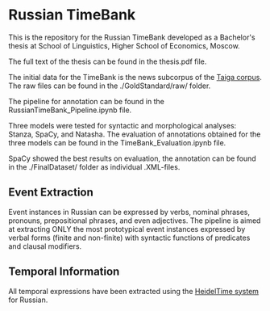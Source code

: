 # Russian TimeBank

This is the repository for the Russian TimeBank developed as a Bachelor's thesis at School of Linguistics, Higher School of Economics, Moscow.

The full text of the thesis can be found in the thesis.pdf file.

The initial data for the TimeBank is the news subcorpus of the [Taiga corpus](https://tatianashavrina.github.io/taiga_site/). The raw files can be found in the ./GoldStandard/raw/ folder.

The pipeline for annotation can be found in the RussianTimeBank_Pipeline.ipynb file.

Three models were tested for syntactic and morphological analyses: Stanza, SpaCy, and Natasha. The evaluation of annotations obtained for the three models can be found in the TimeBank_Evaluation.ipynb file.

SpaCy showed the best results on evaluation, the annotation can be found in the ./FinalDataset/ folder as individual .XML-files.

## Event Extraction
Event instances in Russian can be expressed by verbs, nominal phrases, pronouns, prepositional phrases, and even adjectives. The pipeline is aimed at extracting ONLY the most prototypical event instances expressed by verbal forms (finite and non-finite) with syntactic functions of predicates and clausal modifiers.

## Temporal Information
All temporal expressions have been extracted using the [HeidelTime system](https://github.com/HeidelTime/heideltime) for Russian. 
